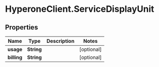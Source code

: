 # HyperoneClient.ServiceDisplayUnit

## Properties

Name | Type | Description | Notes
------------ | ------------- | ------------- | -------------
**usage** | **String** |  | [optional] 
**billing** | **String** |  | [optional] 


